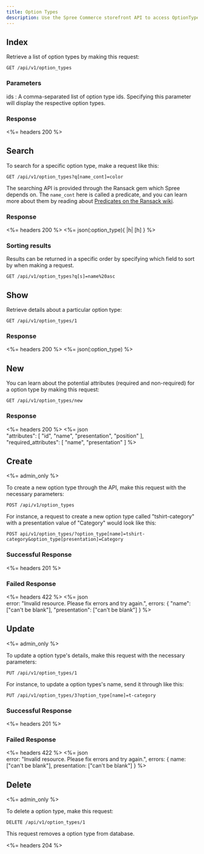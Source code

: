 ```yaml
---
title: Option Types
description: Use the Spree Commerce storefront API to access OptionType data.
---
```


## Index

Retrieve a list of option types by making this request:

``` text
GET /api/v1/option_types
```

### Parameters

ids
: A comma-separated list of option type ids. Specifying this parameter will display the respective option types.

### Response

<%= headers 200 %>
<json sample="option_type"></json>

## Search

To search for a specific option type, make a request like this:

```text
GET /api/v1/option_types?q[name_cont]=color
```

The searching API is provided through the Ransack gem which Spree depends on. The `name_cont` here is called a predicate, and you can learn more about them by reading about [Predicates on the Ransack wiki](https://github.com/ernie/ransack/wiki/Basic-Searching).

### Response

<%= headers 200 %>
<%= json(:option_type){ |h| [h] } %>

### Sorting results

Results can be returned in a specific order by specifying which field to sort by when making a request.

```text
GET /api/v1/option_types?q[s]=name%20asc
```

## Show

Retrieve details about a particular option type:

```text
GET /api/v1/option_types/1
```

### Response

<%= headers 200 %>
<%= json(:option_type) %>

## New

You can learn about the potential attributes (required and non-required) for a option type by making this request:

```text
GET /api/v1/option_types/new
```

### Response

<%= headers 200 %>
<%= json \
  "attributes": [
      "id", "name", "presentation", "position"
  ],
  "required_attributes": [
      "name", "presentation"
  ]
%>

## Create

<%= admin_only %>

To create a new option type through the API, make this request with the necessary parameters:

```text
POST /api/v1/option_types
```

For instance, a request to create a new option type called "tshirt-category" with a presentation value of "Category" would look like this:

```text
POST api/v1/option_types/?option_type[name]=tshirt-category&option_type[presentation]=Category
```

### Successful Response

<%= headers 201 %>

### Failed Response

<%= headers 422 %>
<%= json \
  error: "Invalid resource. Please fix errors and try again.",
  errors: {
    "name": ["can't be blank"],
     "presentation": ["can't be blank"]
  }
%>

## Update

<%= admin_only %>

To update a option type's details, make this request with the necessary parameters:

```text
PUT /api/v1/option_types/1
```

For instance, to update a option types's name, send it through like this:

```text
PUT /api/v1/option_types/3?option_type[name]=t-category
```

### Successful Response

<%= headers 201 %>

### Failed Response

<%= headers 422 %>
<%= json \
  error: "Invalid resource. Please fix errors and try again.",
  errors: {
    name: ["can't be blank"],
    presentation: ["can't be blank"]
  }
%>


## Delete

<%= admin_only %>

To delete a option type, make this request:

```text
DELETE /api/v1/option_types/1
```

This request removes a option type from database.

<%= headers 204 %>

